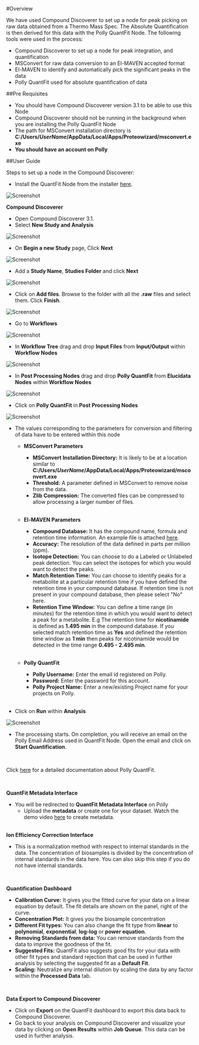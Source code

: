 #Overview

We have used Compound Discoverer to set up a node for peak picking on raw data obtained from a Thermo Mass Spec. The Absolute Quantification is then derived for this data with the Polly QuantFit Node. The following tools were used in the process:

*   Compound Discoverer to set up a node for peak integration, and quantification
*   MSConvert for raw data conversion to an El-MAVEN accepted format
*   El-MAVEN to identify and automatically pick the significant peaks in the data
*   Polly QuantFit used for absolute quantification of data

##Pre Requisites

*   You should have Compound Discoverer version 3.1 to be able to use this Node
*   Compound Discoverer should not be running in the background when you are installing the Polly QuantFit Node
*   The path for MSConvert installation directory is **C:/Users/*UserName*/AppData/Local/Apps/Proteowizard/msconvert.exe**
*   **You should have an account on Polly**

##User Guide

Steps to set up a node in the Compound Discoverer:

*   Install the QuantFit Node from the installer [here](https://cd-polly-test.s3-ap-southeast-1.amazonaws.com/installers/PollyQuant.exe).

![Screenshot](../../img/CDQuantFit/Screenshot6.png) <!-- <center>**Figure 1.** Demo Data for Polly<sup>TM</sup> FirstView</center> -->

**Compound Discoverer**

*   Open Compound Discoverer 3.1.
*   Select **New Study and Analysis**

![Screenshot](../../img/CDQuantFit/Screen1.png) <!-- <center>**Figure 1.** Demo Data for Polly<sup>TM</sup> FirstView</center> -->

*   On **Begin a new Study** page, Click **Next**

![Screenshot](../../img/CDQuantFit/Screen2.png) <!-- <center>**Figure 1.** Demo Data for Polly<sup>TM</sup> FirstView</center> -->

*   Add a **Study Name**, **Studies Folder** and click **Next**

![Screenshot](../../img/CDQuantFit/Screen3.png) <!-- <center>**Figure 1.** Demo Data for Polly<sup>TM</sup> FirstView</center> -->

*   Click on **Add files**. Browse to the folder with all the **.raw** files and select them. Click **Finish**.

![Screenshot](../../img/CDQuantFit/Screen4.png) <!-- <center>**Figure 1.** Demo Data for Polly<sup>TM</sup> FirstView</center> -->

*   Go to **Workflows**

![Screenshot](../../img/CDQuantFit/Screen5.png) <!-- <center>**Figure 1.** Demo Data for Polly<sup>TM</sup> FirstView</center> -->

*   In **Workflow Tree** drag and drop **Input Files** from **Input/Output** within **Workflow Nodes**

![Screenshot](../../img/CDQuantFit/Screen6.png) <!-- <center>**Figure 1.** Demo Data for Polly<sup>TM</sup> FirstView</center> -->

*   In **Post Processing Nodes** drag and drop **Polly QuantFit** from **Elucidata Nodes** within **Workflow Nodes**

![Screenshot](../../img/CDQuantFit/Screen7.png) <!-- <center>**Figure 1.** Demo Data for Polly<sup>TM</sup> FirstView</center> -->

*   Click on **Polly QuantFit** in **Post Processing Nodes**

![Screenshot](../../img/CDQuantFit/Screen8.png) <!-- <center>**Figure 1.** Demo Data for Polly<sup>TM</sup> FirstView</center> -->

*   The values corresponding to the parameters for conversion and filtering of data have to be entered within this node

    *   **MSConvert Parameters**
        *   **MSConvert Installation Directory:** It is likely to be at a location similar to **C:/Users/*UserName*/AppData/Local/Apps/Proteowizard/msconvert.exe**
        *   **Threshold:** A parameter defined in MSConvert to remove noise from the data.
        *   **Zlib Compression:** The converted files can be compressed to allow processing a larger number of files.  
        <br />

    *   **El-MAVEN Parameters**
        *   **Compound Database:** It has the compound name, formula and retention time information. An example file is attached [here](https://drive.google.com/file/d/1ILGxoweqNC3JNbvgKxCLwCJEcYSEE0__/view).
        *   **Accuracy:** The resolution of the data defined in parts per million (ppm).
        *   **Isotope Detection:** You can choose to do a Labeled or Unlabeled peak detection. You can select the isotopes for which you would want to detect the peaks.
        *   **Match Retention Time:** You can choose to identify peaks for a metabolite at a particular retention time if you have defined the retention time in your compound database. If retention time is not present in your compound database, then please select "No" here.
        *   **Retention Time Window:** You can define a time range (in minutes) for the retention time in which you would want to detect a peak for a metabolite. E.g The retention time for **nicotinamide** is defined as **1.495 min** in the compound database. If you selected match retention time as **Yes** and defined the retention time window as **1 min** then peaks for nicotinamide would be detected in the time range **0.495 - 2.495 min**.  
        <br />

    *   **Polly QuantFit**
        *   **Polly Username:** Enter the email id registered on Polly.
        *   **Password:** Enter the password for this account.
        *   **Polly Project Name:** Enter a new/existing Project name for your projects on Polly.  
        <br />

*   Click on **Run** within **Analysis**

![Screenshot](../../img/CDQuantFit/Screen9.png) <!-- <center>**Figure 1.** Demo Data for Polly<sup>TM</sup> FirstView</center> -->

*   The processing starts. On completion, you will receive an email on the Polly Email Address used in QuantFit Node. Open the email and click on **Start Quantification**.  
<br />

Click [here](../QuantFit.md/#metadata-interface) for a detailed documentation about Polly QuantFit.

<br />

**QuantFit Metadata Interface**

*   You will be redirected to **QuantFit Metadata Interface** on Polly
    *   Upload the **metadata** or create one for your dataset. Watch the demo video [here](https://www.youtube.com/watch?v=A37ra2Lh3yI) to create metadata.  
    <br />

**Ion Efficiency Correction Interface**

*   This is a normalization method with respect to internal standards in the data. The concentration of biosamples is divided by the concentration of internal standards in the data here. You can also skip this step if you do not have internal standards.  
<br />

**Quantification Dashboard**

*   **Calibration Curve:** It gives you the fitted curve for your data on a linear equation by default. The fit details are shown on the panel, right of the curve.
*   **Concentration Plot:** It gives you the biosample concentration 
*   **Different Fit types:** You can also change the fit type from **linear** to **polynomial**, **exponential**, **log-log** or **power equation**.
*   **Removing Standards from data:** You can remove standards from the data to improve the goodness of the fit.
*   **Suggested Fits:** QuantFit also suggests good fits for your data with other fit types and standard rejection that can be used in further analysis by selecting the suggested fit as a **Default Fit**.
*   **Scaling:** Neutralize any internal dilution by scaling the data by any factor within the **Processed Data** tab.  
<br />

**Data Export to Compound Discoverer**

*   Click on **Export** on the QuantFit dashboard to export this data back to Compound Discoverer.
*   Go back to your analysis on Compound Discoverer and visualize your data by clicking on **Open Results** within **Job Queue**. This data can be used in further analysis.

